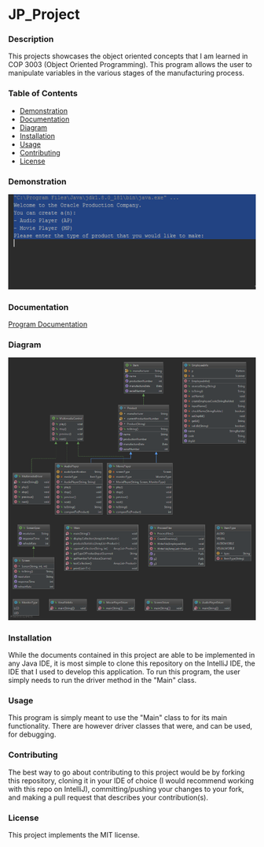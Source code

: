 # JP_Project

### Description
This projects showcases the object oriented concepts that I am learned in COP 3003 (Object Oriented Programming).
This program allows the user to manipulate variables in the various stages of the manufacturing process.

### Table of Contents
- [Demonstration](#demonstration)
- [Documentation](#documentation)
- [Diagram](#diagram)
- [Installation](#installation)
- [Usage](#usage)
- [Contributing](#contributing)
- [License](#license)

### Demonstration
![Command Line Demonstration of Product](JP_Project_Demonstration.gif)

### Documentation
[Program Documentation](https://careyes17.github.io/JP_Project/)

### Diagram
![UML Diagram](UMLDiagram.png)

### Installation 
While the documents contained in this project are able to be implemented in any Java IDE, it is most simple to clone this repository on the IntelliJ IDE, the IDE that I used to develop this application. To run this program, the user simply needs to run the driver method in the "Main" class.

### Usage
This program is simply meant to use the "Main" class to for its main functionality. There are however driver classes that were, and can be used, for debugging.

### Contributing 
The best way to go about contributing to this project would be by forking this repository, cloning it in your IDE of choice (I would recommend working with this repo on IntelliJ), committing/pushing your changes to your fork, and making a pull request that describes your contribution(s).

### License
This project implements the MIT license.
